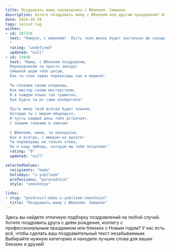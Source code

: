 ```yaml
---
title: Поздравить маму переводчика с Юбилеем. Смешное
description: Хотите поздравить маму с Юбилеем или другим праздником? Наш ИИ создаст незабываемое поздравление, а вы обязательно выделитесь среди других.  
date: 2024-10-29
tags: second tag
wishes:
- id: 107336
  text: "Мамуля, с юбилеем!  Пусть твоя жизнь будет настолько же насыщенной и многогранной, как словарь переводчика!  Надеюсь, в твоём переводе  \"жизнь\" на язык «счастья»  не будет ни единой ошибки, а только одни сплошные восклицательные знаки!  Желаю тебе океан позитива и  столько здоровья, чтобы переводить все  жалобы врачей на \"здорово себя чувствую\"!
  "
  rating: "undefined"
  updated: "null"
- id: 13948
  text: "Мама, с Юбилеем поздравляю,
  Переводчиком ты просто звезда!
  Смешной шарж тебе рисую,
  Как ты слов чужих перевозишь как в машине!
  
  Ты словами своим владеешь,
  Как мастер своим мастерством,
  И в каждом языке так грамотно,
  Как будто ты их сама изобретала!
  
  Пусть юмор твой всегда будет языком,
  Которым ты с миром общаешься,
  И пусть каждый день тебя встречает,
  С новыми словами и смехом!
  
  С Юбилеем, мама, ты прекрасна,
  Как и всегда, с юмором на высоте!
  Ты переводишь не только слова,
  Но и нашу любовь, которую мы тебе посылаем!"
  rating: "0"
  updated: "null"

selectedValues:
  recipients: "mamu"
  holidays: "s-yubileem"
  professions: "perevodchik"
  style: "smeshnoje"

links:
- slug: "pozdravit-mamu-s-yubileem-smeshnoje"
  title: "Поздравить маму с Юбилеем. Смешное"
---
```


Здесь вы найдете отличную подборку поздравлений на любой случай. 
Хотите поздравить друга с днём рождения, коллегу с профессиональным праздником или близких с Новым годом? У нас есть всё, чтобы сделать ваш поздравительный текст незабываемым. Выбирайте нужную категорию и находите лучшие слова для ваших близких и друзей!
